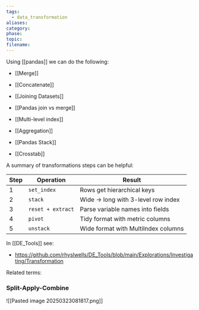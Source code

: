 ```yaml
---
tags:
  - data_transformation
aliases: 
category: 
phase: 
topic: 
filename:
---
```

Using [[pandas]] we can do the following:


- [[Merge]]
- [[Concatenate]]
- [[Joining Datasets]] 
- [[Pandas join vs merge]]
- [[Multi-level index]]

- [[Aggregation]]

- [[Pandas Stack]]
- [[Crosstab]]

A summary of transformations steps can be helpful:

|Step|Operation|Result|
|---|---|---|
|1|`set_index`|Rows get hierarchical keys|
|2|`stack`|Wide → long with 3-level row index|
|3|`reset + extract`|Parse variable names into fields|
|4|`pivot`|Tidy format with metric columns|
|5|`unstack`|Wide format with MultiIndex columns|

In [[DE_Tools]] see:
- https://github.com/rhyslwells/DE_Tools/blob/main/Explorations/Investigating/Transformation

Related terms:

### Split-Apply-Combine

![[Pasted image 20250323081817.png]]
